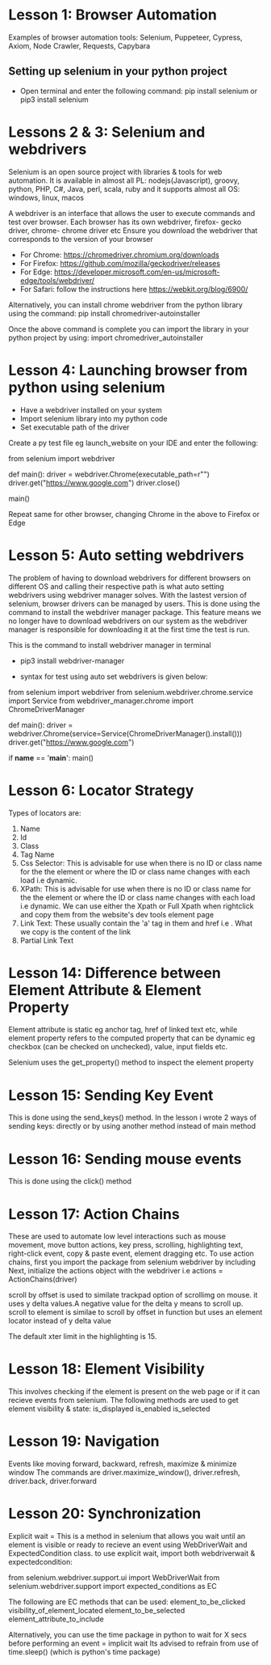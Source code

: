 # Lesson 1: Browser Automation
Examples of browser automation tools:
Selenium, Puppeteer, Cypress, Axiom, Node Crawler, Requests, Capybara

## Setting up selenium in your python project
- Open terminal and enter the following command: 
pip install selenium or pip3 install selenium

# Lessons 2 & 3: Selenium and webdrivers
Selenium is an open source project with libraries & tools for web automation. It is available in almost all PL: nodejs(Javascript), groovy, python, PHP, C#, Java, perl, scala, ruby and it supports almost all OS: windows, linux, macos

A webdriver is an interface that allows the user to execute commands and test over browser. Each browser has its own webdriver, firefox- gecko driver, chrome- chrome driver etc
Ensure you download the webdriver that corresponds to the version of your browser

- For Chrome: https://chromedriver.chromium.org/downloads
- For Firefox: https://github.com/mozilla/geckodriver/releases
- For Edge: https://developer.microsoft.com/en-us/microsoft-edge/tools/webdriver/
- For Safari: follow the instructions here https://webkit.org/blog/6900/

Alternatively, you can install chrome webdriver from the python library using the command:
pip install chromedriver-autoinstaller

Once the above command is complete you can import the library in your python project by using:
import chromedriver_autoinstaller

# Lesson 4: Launching browser from python using selenium
- Have a webdriver installed on your system
- Import selenium library into my python code
- Set executable path of the driver

Create a py test file eg launch_website on your IDE and enter the following:

from selenium import webdriver

def main():
    driver = webdriver.Chrome(executable_path=r"<path of the chrome driver on your machine>")
    driver.get("https://www.google.com")
    driver.close()


main()

Repeat same for other browser, changing Chrome in the above to Firefox or Edge

# Lesson 5: Auto setting webdrivers

The problem of having to download webdrivers for different browsers on different OS and calling their respective path is what auto setting webdrivers using webdriver manager solves.
With the lastest version of selenium, browser drivers can be managed by users. This is done using the command to install the webdriver manager package. This feature means we no longer have to download webdrivers on our system as the webdriver manager is responsible for downloading it at the first time the test is run.

This is the command to install webdriver manager in terminal
- pip3 install webdriver-manager 

- syntax for test using auto set webdrivers is given below:

from selenium import webdriver
from selenium.webdriver.chrome.service import Service
from webdriver_manager.chrome import ChromeDriverManager


def main():
    driver = webdriver.Chrome(service=Service(ChromeDriverManager().install()))
    driver.get("https://www.google.com")


if __name__ == '__main__':
    main()

# Lesson 6: Locator Strategy

Types of locators are:
1. Name
2. Id
3. Class
4. Tag Name
5. Css Selector: This is advisable for use when there is no ID or class name for the the element or where the ID or class name changes with each load i.e dynamic. 
6. XPath: This is advisable for use when there is no ID or class name for the the element or where the ID or class name changes with each load i.e dynamic. We can use either the Xpath or Full Xpath when rightclick and copy them from the website's dev tools element page
7. Link Text: These usually contain the 'a' tag in them and href i.e <a >. What we copy is the content of the link
8. Partial Link Text

# Lesson 14: Difference between Element Attribute & Element Property

Element attribute is static eg anchor tag, href of linked text etc, while element property refers to the computed property that can be dynamic eg checkbox (can be checked on unchecked), value, input fields etc.

Selenium uses the get_property() method to inspect the element property

# Lesson 15: Sending Key Event
This is done using the send_keys() method. In the lesson i wrote 2 ways of sending keys: directly or by using another method instead of main method

# Lesson 16: Sending mouse events
This is done using the click() method

# Lesson 17: Action Chains
These are used to automate low level interactions such as mouse movement, move button actions, key press, scrolling, highlighting text, right-click event, copy & paste event, element dragging etc.
To use action chains, first you import the package from selenium webdriver by including <from selenium.webdriver import ActionChains>
Next, initialize the actions object with the webdriver 
i.e actions = ActionChains(driver)

scroll by offset is used to similate trackpad option of scrollimg on mouse. it uses y delta values.A negative value for the delta y means to scroll up. 
scroll to element is similae to scroll by offset in function but uses an element locator instead of y delta value

The default xter limit in the highlighting is 15.

# Lesson 18: Element Visibility
This involves checking if the element is present on the web page or if it can recieve events from selenium. The following methods are used to get element visibility & state:
is_displayed
is_enabled
is_selected

# Lesson 19: Navigation
Events like moving forward, backward, refresh, maximize & minimize window
The commands are driver.maximize_window(), driver.refresh, driver.back, driver.forward

# Lesson 20: Synchronization
Explicit wait = This is a method in selenium that allows you wait until an element is visible or ready to recieve an event using WebDriverWait and ExpectedCondition class.
to use explicit wait, import both webdriverwait & expectedcondition:

from selenium.webdriver.support.ui import WebDriverWait
from selenium.webdriver.support import expected_conditions as EC

The following are EC methods that can be used:
element_to_be_clicked
visibility_of_element_located
element_to_be_selected
element_attribute_to_include

Alternatively, you can use the time package in python to wait for X secs before performing an event = implicit wait
Its advised to refrain from use of time.sleep() (which is python's time package)

